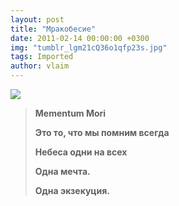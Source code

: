 ```yaml
---
layout: post
title: "Мракобесие"
date: 2011-02-14 00:00:00 +0300
img: "tumblr_lgm21cQ36o1qfp23s.jpg"
tags: Imported
author: vlaim
---
```


![](/blog/assets/img/tumblr_lgm21cQ36o1qfp23s.jpg)

> **Mementum Mori**
> 
> **Это то, что мы помним всегда**
> 
> **Небеса одни на всех**
> 
> **Одна мечта.**
> 
> **Одна экзекуция.**